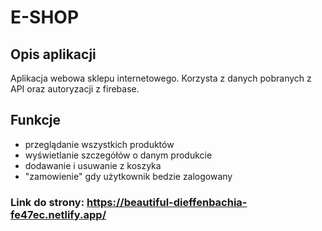 # E-SHOP

## Opis aplikacji

Aplikacja webowa sklepu internetowego. Korzysta z danych pobranych z API oraz autoryzacji z firebase.

## Funkcje

- przeglądanie wszystkich produktów
- wyświetlanie szczegółów o danym produkcie
- dodawanie i usuwanie z koszyka
- "zamowienie" gdy użytkownik bedzie zalogowany

### Link do strony: https://beautiful-dieffenbachia-fe47ec.netlify.app/
